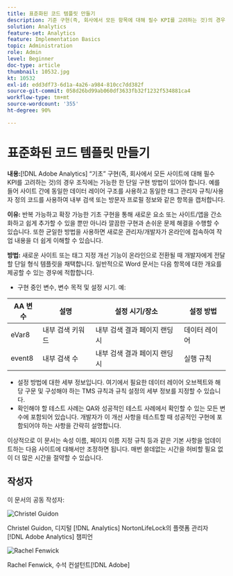 ```yaml
---
title: 표준화된 코드 템플릿 만들기
description: 기준 구현(즉, 회사에서 모든 항목에 대해 필수 KPI를 고려하는 것)의 경우 [!DNL Adobe Analytics] sites), 조직에는 가능한 한 단일 구현 방법이 있어야 합니다.
solution: Analytics
feature-set: Analytics
feature: Implementation Basics
topic: Administration
role: Admin
level: Beginner
doc-type: article
thumbnail: 10532.jpg
kt: 10532
exl-id: edd3df73-6d1a-4a26-a984-810cc7dd382f
source-git-commit: 058d26bd99ab060df3633fb32f1232f534881ca4
workflow-type: tm+mt
source-wordcount: '355'
ht-degree: 90%

---
```


# 표준화된 코드 템플릿 만들기

**내용:**[!DNL Adobe Analytics] “기초” 구현(즉, 회사에서 모든 사이트에 대해 필수 KPI를 고려하는 것)의 경우 조직에는 가능한 한 단일 구현 방법이 있어야 합니다. 예를 들어 사이트 간에 동일한 데이터 레이어 구조를 사용하고 동일한 태그 관리자 규칙/사용자 정의 코드를 사용하여 내부 검색 또는 방문자 프로필 정보와 같은 항목을 캡처합니다.

**이유:** 반복 가능하고 확장 가능한 기초 구현을 통해 새로운 요소 또는 사이트/앱을 간소화하고 쉽게 추가할 수 있을 뿐만 아니라 깔끔한 구현과 손쉬운 문제 해결을 수행할 수 있습니다. 또한 균일한 방법을 사용하면 새로운 관리자/개발자가 온라인에 접속하여 작업 내용을 더 쉽게 이해할 수 있습니다.

**방법:** 새로운 사이트 또는 태그 지정 개선 기능이 온라인으로 전환될 때 개발자에게 전달할 단일 형식 템플릿을 채택합니다. 일반적으로 Word 문서는 다음 항목에 대한 개요를 제공할 수 있는 경우에 적합합니다.

* 구현 중인 변수, 변수 목적 및 설정 시기. 예:

| AA 변수 | 설명 | 설정 시기/장소 | 설정 방법 |
|--- |--- |--- |--- |
| eVar8 | 내부 검색 키워드 | 내부 검색 결과 페이지 랜딩 시 | 데이터 레이어 |
| event8 | 내부 검색 수 | 내부 검색 결과 페이지 랜딩 시 | 실행 규칙 |

* 설정 방법에 대한 세부 정보입니다. 여기에서 필요한 데이터 레이어 오브젝트와 해당 구문 및 구성해야 하는 TMS 규칙과 규칙 설정의 세부 정보를 지정할 수 있습니다.
* 확인해야 할 테스트 사례는 QA와 성공적인 테스트 사례에서 확인할 수 있는 모든 변수에 포함되어 있습니다. 개발자가 이 개선 사항을 테스트할 때 성공적인 구현에 포함되어야 하는 사항을 간략히 설명합니다.

이상적으로 이 문서는 속성 이름, 페이지 이름 지정 규칙 등과 같은 기본 사항을 업데이트하는 다음 사이트에 대해서만 조정하면 됩니다. 매번 쓸데없는 시간을 허비할 필요 없이 더 많은 시간을 절약할 수 있습니다.

## 작성자

이 문서의 공동 작성자:

![Christel Guidon](assets/Christel-Headshot-150.png)

Christel Guidon, 디지털 [!DNL Analytics] NortonLifeLock의 플랫폼 관리자
[!DNL Adobe Analytics] 챔피언

![Rachel Fenwick](assets/Rachel-Fenwick-150.png)

Rachel Fenwick,  수석 컨설턴트[!DNL Adobe]
